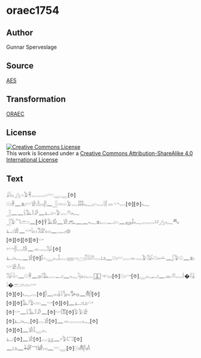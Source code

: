 # oraec1754

## Author

Gunnar Sperveslage

## Source

[AES](https://github.com/simondschweitzer/aes)

## Transformation

[ORAEC](https://oraec.github.io/)

## License

<a rel="license" href="http://creativecommons.org/licenses/by-sa/4.0/"><img alt="Creative Commons License" style="border-width:0" src="https://i.creativecommons.org/l/by-sa/4.0/88x31.png" /></a><br />This work is licensed under a <a rel="license" href="http://creativecommons.org/licenses/by-sa/4.0/">Creative Commons Attribution-ShareAlike 4.0 International License</a>

## Text

𓇍𓇋𓏭𓂻𓏏𓅱𓋹𓐛𓐙𓏏𓎟𓇾𓇾[⯑]<br>
𓇳𓏤𓋹𓈖𓁷𓏤𓎟𓀀𓁐𓏥𓋴𓈖𓃀𓏛𓏏𓅱𓐛𓄤𓄤𓄤𓆑𓊪𓏏𓂋𓇋𓆴𓁹𓎡𓂋[⯑][⯑]𓆑<br>
𓃀𓈖𓈖𓌰𓅓𓎛𓀔𓈖𓂞𓏏𓅱𓐛𓄣𓏤𓆑<br>
𓃀𓅱𓆓𓂧𓈖[⯑]𓇉𓄿𓀁𓈖𓀀𓃹𓈖𓈖𓆑𓁷𓏤𓐛𓂝𓏏𓈖𓈐𓄤𓆑𓂋𓂋𓄖𓂻𓆑𓄪𓏤<br>
𓂞𓀀𓈖𓎡𓇋𓏥𓀢𓁨𓏤𓏥𓈖𓊃𓊪𓊗<br>
[⯑][⯑][⯑][⯑]𓎡<br>
𓏌𓎡𓋴𓂋𓀙𓈖𓁹𓂋𓅮[⯑]<br>
𓂞𓆑𓈖𓀀[⯑]𓄤𓏏𓇾𓏤𓈅𓄥𓐛𓈈𓏏𓈉𓎿𓇋𓇋𓌨𓂋𓂓𓏤𓈖𓇳𓏤𓎟𓐛𓁹𓂋𓅱𓅮𓇳𓏤𓌡𓈖𓆄𓅱𓇳𓈖𓁷𓏤𓎟𓀀𓁐𓏥<br>
𓅮𓇋𓏏𓈖𓇳𓋹𓈖𓐍𓇋𓅓𓐛𓂝𓈖𓆑𓆐𓏤𓏥𓐛𓉳𓎱𓏥[⯑]𓇳𓏤𓎡[⯑]𓇾𓏤𓈅𓂝𓈖𓁼𓌨𓂋𓎛�𓎛𓏇𓇋�𓂧𓏌𓏛𓎡<br>
[⯑][⯑]𓆑𓐛[⯑]𓋴𓈖𓏥𓏇𓇋𓅭𓏤𓅜𓐍𓈖𓄟𓋴[⯑]<br>
[⯑][⯑]𓅓𓎗𓅱𓏛𓈖𓎡[⯑][⯑]𓈖𓂞𓂓𓏤𓎡<br>
[⯑]𓎡𓈖𓌰𓅓𓎛𓀔𓈖[⯑]𓎟𓀨[⯑]𓅱𓅱𓀀<br>
[⯑]𓂞𓆑[⯑]𓂋𓀀[⯑]𓈖𓁹𓂋𓂋𓆑[⯑]<br>
[⯑][⯑]𓈖𓀀𓄥𓇾𓏤𓈅<br>
𓂞[⯑]𓈖𓀀[⯑]𓐛𓄚𓈖𓏌𓅱𓉐[⯑]<br>
𓈖𓂓𓏤𓈖𓇓𓏞𓄓𓀎𓏥𓈖𓎟𓇾[⯑]𓇳𓏤𓄟𓋴𓀻<br>
